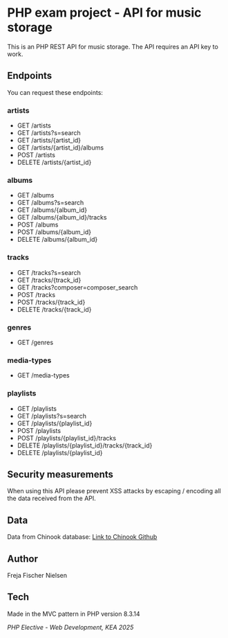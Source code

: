 # PHP exam project - API for music storage

This is an PHP REST API for music storage. The API requires an API key to work.

## Endpoints

You can request these endpoints:

### artists

- GET /artists
- GET /artists?s=search
- GET /artists/{artist_id}
- GET /artists/{artist_id}/albums
- POST /artists
- DELETE /artists/{artist_id}

### albums

- GET /albums
- GET /albums?s=search
- GET /albums/{album_id}
- GET /albums/{album_id}/tracks
- POST /albums
- POST /albums/{album_id}
- DELETE /albums/{album_id}

### tracks

- GET /tracks?s=search
- GET /tracks/{track_id}
- GET /tracks?composer=composer_search
- POST /tracks
- POST /tracks/{track_id}
- DELETE /tracks/{track_id}

### genres

- GET /genres

### media-types

- GET /media-types

### playlists

- GET /playlists
- GET /playlists?s=search
- GET /playlists/{playlist_id}
- POST /playlists
- POST /playlists/{playlist_id}/tracks
- DELETE /playlists/{playlist_id}/tracks/{track_id}
- DELETE /playlists/{playlist_id}

## Security measurements

When using this API please prevent XSS attacks by escaping / encoding all the data received from the API.

## Data

Data from Chinook database:
[Link to Chinook Github](https://github.com/lerocha/chinook-database)

## Author

Freja Fischer Nielsen

## Tech

Made in the MVC pattern in PHP version 8.3.14

_PHP Elective - Web Development, KEA 2025_
